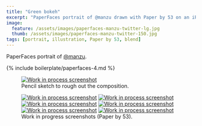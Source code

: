 ```yaml
---
title: "Green bokeh"
excerpt: "PaperFaces portrait of @manzu drawn with Paper by 53 on an iPad."
image: 
  feature: /assets/images/paperfaces-manzu-twitter-lg.jpg
  thumb: /assets/images/paperfaces-manzu-twitter-150.jpg
tags: [portrait, illustration, Paper by 53, blend]
---
```


PaperFaces portrait of [@manzu](http://twitter.com/manzu).

{% include boilerplate/paperfaces-4.md %}

<figure>
  <a href="{{ site.url }}/assets/images/paperfaces-manzu-process-1-lg.jpg"><img src="{{ site.url }}/assets/images/paperfaces-manzu-process-1-750.jpg" alt="Work in process screenshot"></a>
  <figcaption>Pencil sketch to rough out the composition.</figcaption>
</figure>

<figure class="half">
  <a href="{{ site.url }}/assets/images/paperfaces-manzu-process-2-lg.jpg"><img src="{{ site.url }}/assets/images/paperfaces-manzu-process-2-600.jpg" alt="Work in process screenshot"></a>
  <a href="{{ site.url }}/assets/images/paperfaces-manzu-process-3-lg.jpg"><img src="{{ site.url }}/assets/images/paperfaces-manzu-process-3-600.jpg" alt="Work in process screenshot"></a>
  <a href="{{ site.url }}/assets/images/paperfaces-manzu-process-4-lg.jpg"><img src="{{ site.url }}/assets/images/paperfaces-manzu-process-4-600.jpg" alt="Work in process screenshot"></a>
  <a href="{{ site.url }}/assets/images/paperfaces-manzu-process-5-lg.jpg"><img src="{{ site.url }}/assets/images/paperfaces-manzu-process-5-600.jpg" alt="Work in process screenshot"></a>
  <a href="{{ site.url }}/assets/images/paperfaces-manzu-process-6-lg.jpg"><img src="{{ site.url }}/assets/images/paperfaces-manzu-process-6-600.jpg" alt="Work in process screenshot"></a>
  <a href="{{ site.url }}/assets/images/paperfaces-manzu-process-7-lg.jpg"><img src="{{ site.url }}/assets/images/paperfaces-manzu-process-7-600.jpg" alt="Work in process screenshot"></a>
  <figcaption>Work in progress screenshots (Paper by 53).</figcaption>
</figure>
